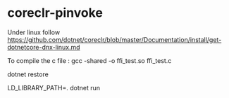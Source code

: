 # coreclr-pinvoke

Under linux follow https://github.com/dotnet/coreclr/blob/master/Documentation/install/get-dotnetcore-dnx-linux.md

To compile the c file : gcc -shared -o ffi_test.so ffi_test.c

dotnet restore

LD_LIBRARY_PATH=. dotnet run
